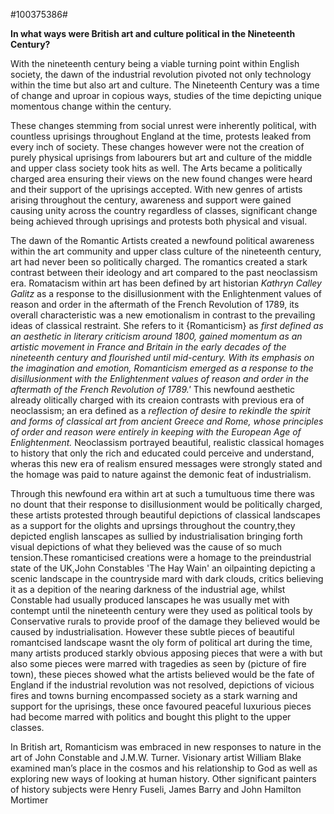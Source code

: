 #100375386#

**In what ways were British art and culture political in the Nineteenth Century?**

With the nineteenth century being a viable turning point within English society, the dawn of the industrial revolution pivoted not only technology within the time but also art and culture. The Nineteenth Century was a time of change and uproar in copious ways, studies of the time depicting unique momentous change within the century.

These changes stemming from social unrest were inherently political, with countless uprisings throughout England at the time, protests leaked from every inch of society. These changes however were not the creation of purely physical uprisings from labourers but art and culture of the middle and upper class society took hits as well. The Arts became a politically charged area ensuring their views on the new found changes were heard and their support of the uprisings accepted. With new genres of artists arising throughout the century, awareness and support were gained causing unity across the country regardless of classes, significant change being achieved through uprisings and protests both physical and visual.

The dawn of the Romantic Artists created a newfound political awareness within the art community and upper class culture of the nineteenth century, art had never been so politically charged. The romantics created a stark contrast between their ideology and art compared to the past neoclassism era. Romatacism within art has been defined by art historian *Kathryn Calley Galitz* as a response to the disillusionment with the Enlightenment values of reason and order in the aftermath of the French Revolution of 1789, its overall characteristic was a new emotionalism in contrast to the prevailing ideas of classical restraint. She refers to it {Romanticism} as *first defined as an aesthetic in literary criticism around 1800, gained momentum as an artistic movement in France and Britain in the early decades of the nineteenth century and flourished until mid-century. With its emphasis on the imagination and emotion, Romanticism emerged as a response to the disillusionment with the Enlightenment values of reason and order in the aftermath of the French Revolution of 1789.'* This newfound aesthetic already olitically charged with its creaion contrasts with previous era of neoclassism; an era defined as a *reflection of desire to rekindle the spirit and forms of classical art from ancient Greece and Rome, whose principles of order and reason were entirely in keeping with the European Age of Enlightenment.* Neoclassism portrayed beautiful, realistic classical homages to history that only the rich and educated could perceive and understand, wheras this new era of realism ensured messages were strongly stated and the homage was paid to nature against the demonic feat of industrialism. 

Through this newfound era within art at such a tumultuous time there was no dount that their response to disillusionment would be politically charged, these artists protested through beautiful depictions of classical landscapes as a support for the olights and uprsings throughout the country,they depicted english lanscapes as sullied by industrialisation bringing forth visual depictions of what they believed was the cause of so much tension.These romanticised creations were a homage to the preindustrial state of the UK,John Constables 'The Hay Wain' an oilpainting depicting a scenic landscape in the countryside mard with dark clouds, critics believing it as a depition of the nearing darkness of the industrial age, whilst Constable had usually produced lanscapes he was usually met with contempt until the nineteenth century were they used as political tools by Conservative rurals to provide proof of the damage they believed would be caused by industrialisation. However these subtle pieces of beautiful romantcised landscape wasnt the oly form of political art during the time, many artists produced starkly obvious apposing pieces that were a with  but also some pieces were marred with tragedies as seen by (picture of fire town), these pieces showed what the artists believed would be the fate of England if the industrial revolution was not resolved, depictions of vicious fires and towns burning encompassed society as a stark warning and support for the uprisings, these once favoured peaceful luxurious pieces had become marred with politics and bought this plight to the upper classes. 


In British art, Romanticism was embraced in new responses to nature in the art of John Constable and J.M.W. Turner. Visionary artist William Blake examined man’s place in the cosmos and his relationship to God as well as exploring new ways of looking at human history. Other significant painters of history subjects were Henry Fuseli, James Barry and John Hamilton Mortimer
